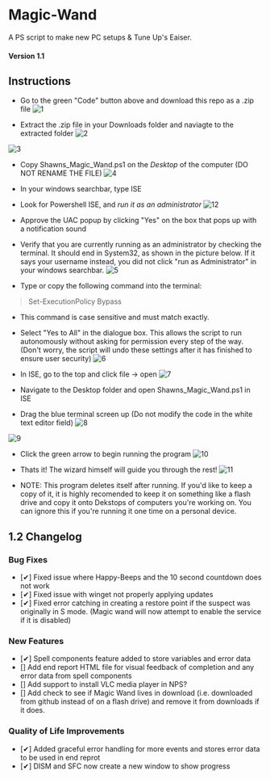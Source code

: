 # Magic-Wand
A PS script to make new PC setups &amp; Tune Up's Eaiser.

#### Version 1.1



## Instructions
- Go to the green "Code" button above and download this repo as a .zip file
![1](https://user-images.githubusercontent.com/10052698/204049058-98bc26ae-b44e-4851-8a7f-6ce904b9bc19.PNG)

- Extract the .zip file in your Downloads folder and naviagte to the extracted folder
![2](https://user-images.githubusercontent.com/10052698/204050172-8fb97cda-79a7-4eed-948a-65393bdf7cad.PNG)

![3](https://user-images.githubusercontent.com/10052698/204050201-e224cf28-3ac8-40e0-acbb-12fe5e08c846.PNG)



- Copy Shawns_Magic_Wand.ps1 on the *Desktop* of the computer (DO NOT RENAME THE FILE)
![4](https://user-images.githubusercontent.com/10052698/204050241-db9bf90f-e786-4af1-b691-84bb45d6e824.PNG)


- In your windows searchbar, type ISE
- Look for Powershell ISE, and *run it as an administrator*
![12](https://user-images.githubusercontent.com/10052698/204050376-9f214940-fa4c-42d5-9b9a-12ac79546fb4.png)


- Approve the UAC popup by clicking "Yes" on the box that pops up with a notification sound

- Verify that you are currently running as an administrator by checking the terminal. It should end in System32, as shown in the picture below. If it says your username instead, you did not click "run as Administrator" in your windows searchbar.
![5](https://user-images.githubusercontent.com/10052698/204050602-ac79aa4b-f34a-45fb-9166-59bbb1c83681.PNG)



- Type or copy the following command into the terminal:

 > Set-ExecutionPolicy Bypass
 
 - This command is case sensitive and must match exactly. 



- Select "Yes to All" in the dialogue box. This allows the script to run autonomously without asking for permission every step of the way. (Don't worry, the script will undo these settings after it has finished to ensure user security)
![6](https://user-images.githubusercontent.com/10052698/204050768-d30b9b90-90ae-4a60-ae73-72fe4f2a3ef3.PNG)

- In ISE, go to the top and click file -> open
![7](https://user-images.githubusercontent.com/10052698/204050776-d67a0e52-03b0-45d5-b091-fe5de5ee6606.png)

- Navigate to the Desktop folder and open Shawns_Magic_Wand.ps1 in ISE
- Drag the blue terminal screen up (Do not modify the code in the white text editor field)
![8](https://user-images.githubusercontent.com/10052698/204050793-8d7ab9c1-1261-487c-bff9-3fe031c7fb4a.PNG)

![9](https://user-images.githubusercontent.com/10052698/204050810-bf15447f-9ff8-4c2f-b9ee-b898e46ecd1b.PNG)

- Click the green arrow to begin running the program
![10](https://user-images.githubusercontent.com/10052698/204050832-a82b7d16-23ed-466c-bf14-f15eb9003752.PNG)


- Thats it! The wizard himself will guide you through the rest!
![11](https://user-images.githubusercontent.com/10052698/204050843-bd7fe221-5e5c-4abc-a499-d64a8a3c5947.PNG)


- NOTE: This program deletes itself after running. If you'd like to keep a copy of it, it is highly recomended to keep it on something like a flash drive and copy it onto Dekstops of computers you're working on. You can ignore this if you're running it one time on a personal device.


## 1.2 Changelog

### Bug Fixes
- [✔] Fixed issue where Happy-Beeps and the 10 second countdown does not work
- [✔] Fixed issue with winget not properly applying updates
- [✔] Fixed error catching in creating a restore point if the suspect was originally in S mode. (Magic wand will now attempt to enable the service if it is disabled)

### New Features
- [✔] Spell components feature added to store variables and error data
- [] Add end report HTML file for visual feedback of completion and any error data from spell components
- [] Add support to install VLC media player in NPS?
- [] Add check to see if Magic Wand lives in download (i.e. downloaded from github instead of on a flash drive) and remove it from downloads if it does.

### Quality of Life Improvements
- [✔] Added graceful error handling for more events and stores error data to be used in end reprot
- [✔] DISM and SFC now create a new window to show progress
